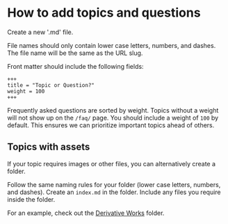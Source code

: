 # How to add topics and questions

Create a new '.md' file.

File names should only contain lower case letters, numbers, and dashes. The file name will be the same as the URL slug.

Front matter should include the following fields:

```
+++
title = "Topic or Question?"
weight = 100
+++
```

Frequently asked questions are sorted by weight. Topics without a weight will not show up on the `/faq/` page. You should include a weight of `100` by default. This ensures we can prioritize important topics ahead of others.


## Topics with assets
If your topic requires images or other files, you can alternatively create a folder.

Follow the same naming rules for your folder (lower case letters, numbers, and dashes). Create an `index.md` in the folder. Include any files you require inside the folder.

For an example, check out the [Derivative Works](derivative-works/) folder.
